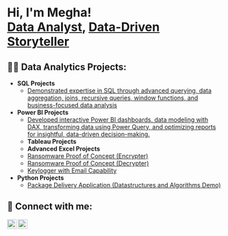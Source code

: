 <h1>Hi, I'm Megha! <br/><a href="https://https://github.com/meghamitra08">Data Analyst</a>, <a href="https://www.linkedin.com/in/megha-m-957b64230/">Data-Driven Storyteller </a>

<h2>👨‍💻 Data Analytics Projects:</h2>

- <b>SQL Projects</b>
  - [Demonstrated expertise in SQL through advanced querying, data aggregation, joins, recursive queries, window functions, and business-focused data analysis](https://github.com/meghamitra08/SQL-Projects)
- <b>Power BI Projects</b>
  - [Developed interactive Power BI dashboards, data modeling with DAX, transforming data using Power Query, and optimizing reports for insightful, data-driven decision-making.](https://github.com/meghamitra08/Power-BI-projects)
  -  <b>Tableau Projects</b>
  - <b>Advanced Excel Projects</b>
  - [Ransomware Proof of Concept (Encrypter)](https://github.com/joshmadakor1/EncrypterPOC)
  - [Ransomware Proof of Concept (Decrypter)](https://github.com/joshmadakor1/DecrypterPOC)
  - [Keylogger with Email Capability](https://github.com/joshmadakor1/Key-Logger-With-Email)
- <b>Python Projects</b>
  - [Package Delivery Application (Datastructures and Algorithms Demo)](https://github.com/joshmadakor1/Package-Delivery-Pathfinding-Algorithm)


<h2> 🤳 Connect with me:</h2>

[<img align="left" alt="megha-m-957b64230 | LinkedIn" width="22px" src="https://cdn.jsdelivr.net/npm/simple-icons@v3/icons/linkedin.svg" />][linkedin]
[<img align="left" alt="megha_mitra84 | Instagram" width="22px" src="https://cdn.jsdelivr.net/npm/simple-icons@v3/icons/instagram.svg" />][instagram]


[instagram]: https://www.instagram.com/megha_mitra84/
[linkedin]: https://www.linkedin.com/in/megha-m-957b64230/
<!--
**meghamitra08/meghamitra08** is a ✨ _special_ ✨ repository because its `README.md` (this file) appears on your GitHub profile.

Here are some ideas to get you started:

- 🔭 I’m currently working on ...
- 🌱 I’m currently learning ...
- 👯 I’m looking to collaborate on ...
- 🤔 I’m looking for help with ...
- 💬 Ask me about ...
- 📫 How to reach me: ...
- 😄 Pronouns: ...
- ⚡ Fun fact: ...
-->
